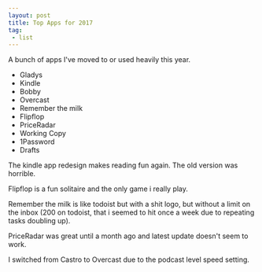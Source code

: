 ```yaml
---
layout: post
title: Top Apps for 2017
tag:
 - list
---
```


A bunch of apps I've moved to or used heavily this year.

* Gladys
* Kindle
* Bobby
* Overcast
* Remember the milk
* Flipflop
* PriceRadar
* Working Copy
* 1Password
* Drafts

The kindle app redesign makes reading fun again. The old version was horrible.

Flipflop is a fun solitaire and the only game i really play.

Remember the milk is like todoist but with a shit logo, but without a limit on the inbox (200 on todoist, that i seemed to hit once a week due to repeating tasks doubling up).

PriceRadar was great until a month ago and latest update doesn't seem to work.

I switched from Castro to Overcast due to the podcast level speed setting.